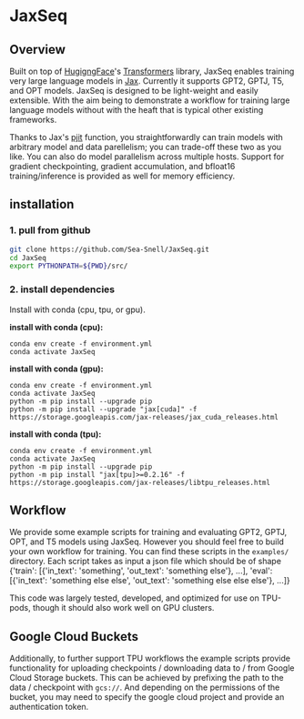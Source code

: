 # JaxSeq

## Overview

Built on top of [HugigngFace](https://huggingface.co)'s [Transformers](https://github.com/huggingface/transformers) library, JaxSeq enables training very large language models in [Jax](https://jax.readthedocs.io/en/latest/). Currently it supports GPT2, GPTJ, T5, and OPT models. JaxSeq is designed to be light-weight and easily extensible. With the aim being to demonstrate a workflow for training large language models without with the heaft that is typical other existing frameworks.

Thanks to Jax's [pjit](https://jax.readthedocs.io/en/latest/jax.experimental.pjit.html) function, you straightforwardly can train models with arbitrary model and data parellelism; you can trade-off these two as you like. You can also do model parallelism across multiple hosts. Support for gradient checkpointing, gradient accumulation, and bfloat16 training/inference is provided as well for memory efficiency.

## installation

### **1. pull from github**

``` bash
git clone https://github.com/Sea-Snell/JaxSeq.git
cd JaxSeq
export PYTHONPATH=${PWD}/src/
```

### **2. install dependencies**

Install with conda (cpu, tpu, or gpu).

**install with conda (cpu):**
``` shell
conda env create -f environment.yml
conda activate JaxSeq
```

**install with conda (gpu):**
``` shell
conda env create -f environment.yml
conda activate JaxSeq
python -m pip install --upgrade pip
python -m pip install --upgrade "jax[cuda]" -f https://storage.googleapis.com/jax-releases/jax_cuda_releases.html
```

**install with conda (tpu):**
``` shell
conda env create -f environment.yml
conda activate JaxSeq
python -m pip install --upgrade pip
python -m pip install "jax[tpu]>=0.2.16" -f https://storage.googleapis.com/jax-releases/libtpu_releases.html
```

## Workflow

We provide some example scripts for training and evaluating GPT2, GPTJ, OPT, and T5 models using JaxSeq. However you should feel free to build your own workflow for training. You can find these scripts in the `examples/` directory. Each script takes as input a json file which should be of shape {'train': [{'in_text': 'something', 'out_text': 'something else'}, ...], 'eval': [{'in_text': 'something else else', 'out_text': 'something else else else'}, ...]}

This code was largely tested, developed, and optimized for use on TPU-pods, though it should also work well on GPU clusters.

## Google Cloud Buckets

Additionally, to further support TPU workflows the example scripts provide functionality for uploading checkpoints / downloading data to / from Google Cloud Storage buckets. This can be achieved by prefixing the path to the data / checkpoint with `gcs://`. And depending on the permissions of the bucket, you may need to specify the google cloud project and provide an authentication token.
